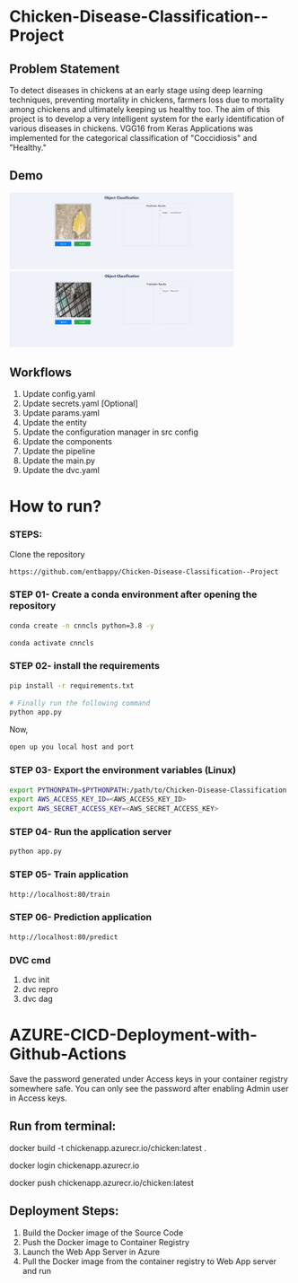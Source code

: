 # Chicken-Disease-Classification--Project

## Problem Statement

To detect diseases in chickens at an early stage using deep learning techniques,
preventing mortality in chickens, farmers loss due to mortality among chickens and ultimately keeping us healthy too.
The aim of this project is
to develop a very intelligent system for the early identification of various diseases in chickens.
VGG16 from Keras Applications was implemented for the categorical classification of "Coccidiosis" and "Healthy." 

## Demo 

<div>
    <img src="images/coccidiosis.png" alt="coccidiosis" width="400"/>
    <img src="images/healthy.png" alt="healthy" width="400"/>
</div>

## Workflows

1. Update config.yaml
2. Update secrets.yaml [Optional]
3. Update params.yaml
4. Update the entity
5. Update the configuration manager in src config
6. Update the components
7. Update the pipeline 
8. Update the main.py
9. Update the dvc.yaml


# How to run?
### STEPS:

Clone the repository

```bash
https://github.com/entbappy/Chicken-Disease-Classification--Project
```
### STEP 01- Create a conda environment after opening the repository

```bash
conda create -n cnncls python=3.8 -y
```

```bash
conda activate cnncls
```

### STEP 02- install the requirements
```bash
pip install -r requirements.txt
```


```bash
# Finally run the following command
python app.py
```

Now,
```bash
open up you local host and port
```

### STEP 03- Export the environment variables (Linux)

```bash
export PYTHONPATH=$PYTHONPATH:/path/to/Chicken-Disease-Classification
export AWS_ACCESS_KEY_ID=<AWS_ACCESS_KEY_ID>
export AWS_SECRET_ACCESS_KEY=<AWS_SECRET_ACCESS_KEY>
```

### STEP 04- Run the application server

```bash
python app.py
```

### STEP 05- Train application

```bash
http://localhost:80/train
```

### STEP 06- Prediction application

```bash
http://localhost:80/predict
```

### DVC cmd

1. dvc init
2. dvc repro
3. dvc dag


# AZURE-CICD-Deployment-with-Github-Actions

Save the password generated under Access keys in your container registry somewhere safe.
You can only see the password after enabling Admin user in Access keys.

## Run from terminal:

docker build -t chickenapp.azurecr.io/chicken:latest .

docker login chickenapp.azurecr.io

docker push chickenapp.azurecr.io/chicken:latest


## Deployment Steps:

1. Build the Docker image of the Source Code
2. Push the Docker image to Container Registry
3. Launch the Web App Server in Azure 
4. Pull the Docker image from the container registry to Web App server and run 
